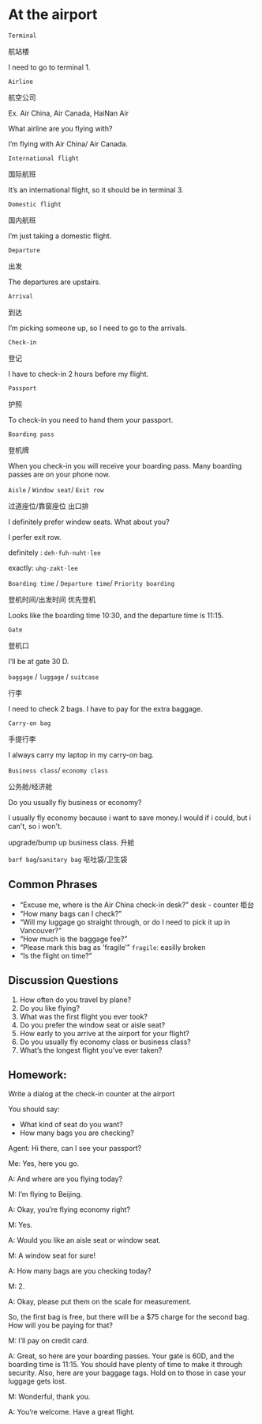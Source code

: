 # At the airport
`Terminal` 

航站楼

I need to go to terminal 1.

`Airline` 

航空公司 

Ex. Air China, Air Canada, HaiNan Air

What airline are you flying with?

I’m flying with Air China/ Air Canada.

`International flight` 

国际航班

It’s an international flight, so it should be in terminal 3.

`Domestic flight` 

国内航班

I’m just taking a domestic flight.

`Departure` 

出发

The departures are upstairs.

`Arrival` 

到达

I’m picking someone up, so I need to go to the arrivals.

`Check-in` 

登记

I have to check-in 2 hours before my flight.

`Passport` 

护照

To check-in you need to hand them your passport.

`Boarding pass` 

登机牌

When you check-in you will receive your boarding pass. Many boarding passes are on your
phone now.

`Aisle` / `Window seat`/ `Exit row`

过道座位/靠窗座位 出口排

I definitely prefer window seats. What about you?

I perfer exit row.

definitely : `deh·fuh·nuht·lee` 

exactly: `uhg·zakt·lee`

`Boarding time` / `Departure time`/ `Priority boarding`

登机时间/出发时间 优先登机

Looks like the boarding time 10:30, and the departure time is 11:15.

`Gate`

登机口

I’ll be at gate 30 D.

`baggage` / `luggage` / `suitcase`

行李

I need to check 2 bags. I have to pay for the extra baggage.

`Carry-on bag`

手提行李

I always carry my laptop in my carry-on bag.

`Business class`/ `economy class`

公务舱/经济舱

Do you usually fly business or economy?

I usually fly economy because i want to save money.I would if i could, but i can't, so i won't.

upgrade/bump up business class. 升舱

`barf bag`/`sanitary bag` 呕吐袋/卫生袋

## Common Phrases
* “Excuse me, where is the Air China check-in desk?”  desk - counter 柜台
* “How many bags can I check?”
* “Will my luggage go straight through, or do I need to pick it up in Vancouver?”
* “How much is the baggage fee?”
* “Please mark this bag as 'fragile’”  `fragile`: easilly broken
* “Is the flight on time?”

## Discussion Questions
1. How often do you travel by plane?
2. Do you like flying?
3. What was the first flight you ever took?
4. Do you prefer the window seat or aisle seat?
5. How early to you arrive at the airport for your flight?
6. Do you usually fly economy class or business class?
7. What’s the longest flight you’ve ever taken?

## Homework:
Write a dialog at the check-in counter at the airport

You should say:
* What kind of seat do you want?
* How many bags you are checking?

Agent: Hi there, can I see your passport?

Me: Yes, here you go.

A: And where are you flying today?

M: I’m flying to Beijing.

A: Okay, you’re flying economy right?

M: Yes.

A: Would you like an aisle seat or window seat.

M: A window seat for sure!

A: How many bags are you checking today?

M: 2.

A: Okay, please put them on the scale for measurement.

So, the first bag is free, but there will be a $75 charge for the second bag. How
will you be paying for that?

M: I’ll pay on credit card.

A: Great, so here are your boarding passes. Your gate is 60D, and the
boarding time is 11:15. You should have plenty of time to make it through
security.
Also, here are your baggage tags. Hold on to those in case your luggage gets
lost.

M: Wonderful, thank you.

A: You’re welcome. Have a great flight.